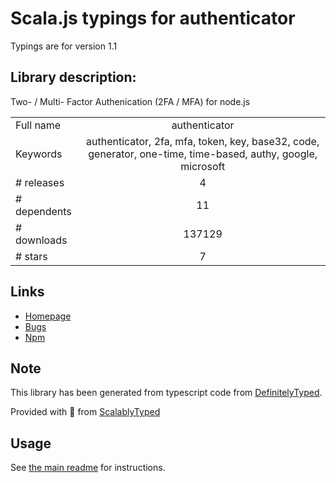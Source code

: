 
# Scala.js typings for authenticator

Typings are for version 1.1

## Library description:
Two- / Multi- Factor Authenication (2FA / MFA) for node.js

|                    |                 |
| ------------------ | :-------------: |
| Full name          | authenticator |
| Keywords           | authenticator, 2fa, mfa, token, key, base32, code, generator, one-time, time-based, authy, google, microsoft |
| # releases         | 4 |
| # dependents       | 11 |
| # downloads        | 137129 |
| # stars            | 7 |

## Links
- [Homepage](https://git.coolaj86.com/coolaj86/node-authenticator.js#readme)
- [Bugs](https://git.coolaj86.com/coolaj86/node-authenticator.js/issues)
- [Npm](https://www.npmjs.com/package/authenticator)
    


## Note
This library has been generated from typescript code from [DefinitelyTyped](https://definitelytyped.org).

Provided with :purple_heart: from [ScalablyTyped](https://github.com/oyvindberg/ScalablyTyped)

## Usage
See [the main readme](../../readme.md) for instructions.


